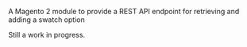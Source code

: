 A Magento 2 module to provide a REST API endpoint for retrieving and adding a swatch option

Still a work in progress.
